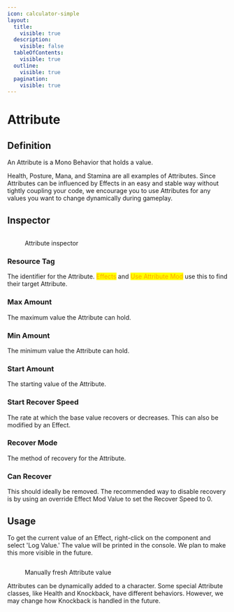 ```yaml
---
icon: calculator-simple
layout:
  title:
    visible: true
  description:
    visible: false
  tableOfContents:
    visible: true
  outline:
    visible: true
  pagination:
    visible: true
---
```


# Attribute

## Definition

An Attribute is a Mono Behavior that holds a value.&#x20;

Health, Posture, Mana, and Stamina are all examples of Attributes. Since Attributes can be influenced by Effects in an easy and stable way without tightly coupling your code, we encourage you to use Attributes for any values you want to change dynamically during gameplay.

## Inspector

<figure><img src="https://lh7-rt.googleusercontent.com/docsz/AD_4nXdzH0lWMXRFekXlnYJLnE6aSp3BuYEL3pCnC4vF-3j2jA6vYu2E9ZNVjF-GVsSuELzg3jdu9L1UEpSoEYtowopJg0KJ2tGNJar7Kaq5mQJ-k-SoAlFjIXIQVAcL2S-6trp8_2hV194AEHu2ywtVpRb2T-87?key=wjgYipemgHjXa5pb_ZH-6A" alt=""><figcaption><p>Attribute inspector</p></figcaption></figure>

### **Resource Tag**

The identifier for the Attribute. <mark style="color:orange;">Effects</mark> and <mark style="color:orange;">Use Attribute Mod</mark> use this to find their target Attribute.

### **Max Amount**

The maximum value the Attribute can hold.

### **Min Amount**

The minimum value the Attribute can hold.

### **Start Amount**

The starting value of the Attribute.

### **Start Recover Speed**

The rate at which the base value recovers or decreases. This can also be modified by an Effect.

### **Recover Mode**

The method of recovery for the Attribute.

### **Can Recover**

This should ideally be removed. The recommended way to disable recovery is by using an override Effect Mod Value to set the Recover Speed to 0.

## Usage

To get the current value of an Effect, right-click on the component and select 'Log Value.' The value will be printed in the console. We plan to make this more visible in the future.

<figure><img src="https://lh7-rt.googleusercontent.com/docsz/AD_4nXfXSzFuC_aabfdXxVYauQ4AYg0LOTPOY8J4c4hAqkQPIDuTbr7YO6PO89B73cG1ctSK_OVXIKUn4wr_hGMWHRTvSvXnPM5kP5naU0ukmu6moXmt7u0WsQKI2uQoKz4Hr3EE_Xp0EQn8CZPSSHn0a7ZsunFC?key=wjgYipemgHjXa5pb_ZH-6A" alt=""><figcaption><p>Manually fresh Attribute value</p></figcaption></figure>

Attributes can be dynamically added to a character. Some special Attribute classes, like Health and Knockback, have different behaviors. However, we may change how Knockback is handled in the future.





